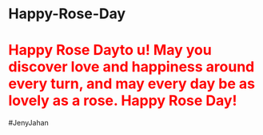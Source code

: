# Happy-Rose-Day
<h1 style="color:red;"> Happy Rose Dayto u! May you discover love and happiness around every turn, and may every day be as lovely as a rose. Happy Rose Day!</h1>
#JenyJahan

